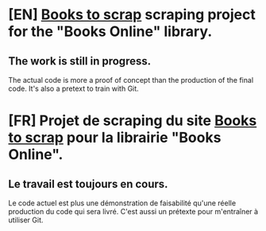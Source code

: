 # \[EN\] [Books to scrap](http://books.toscrape.com) scraping project for the "Books Online" library.
## The work is still in progress.
The actual code is more a proof of concept than the production of the final code.
It's also a pretext to train with Git.


# \[FR\] Projet de scraping du site [Books to scrap](http://books.toscrape.com) pour la librairie "Books Online".
## Le travail est toujours en cours.
Le code actuel est plus une démonstration de faisabilité qu'une réelle production du code qui sera livré.
C'est aussi un prétexte pour m'entraîner à utiliser Git.
